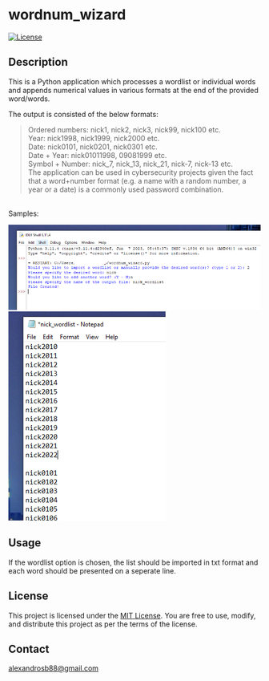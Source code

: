 # wordnum_wizard

[![License](https://img.shields.io/badge/license-MIT-blue.svg)](LICENSE.md)


## Description

This is a Python application which processes a wordlist or individual words and appends numerical values in various formats at the end of the provided word/words.

The output is consisted of the below formats:

>Ordered numbers: nick1, nick2, nick3, nick99, nick100 etc.\
>Year: nick1998, nick1999, nick2000 etc.\
>Date: nick0101, nick0201, nick0301 etc.\
>Date + Year: nick01011998, 09081999 etc.\
>Symbol + Number: nick_7, nick_13, nick_21, nick-7, nick-13 etc.
\
The application can be used in cybersecurity projects given the fact that a word+number format (e.g. a name with a random number, a year or a date) is a commonly used password combination.

\
Samples:

![Screenshot1](wordnum_wizard_screenshot(1).PNG)
![Screenshot2](wordnum_wizard_screenshot(2).PNG)

## Usage

If the wordlist option is chosen, the list should be imported in txt format and each word should be presented on a seperate line.



## License

This project is licensed under the [MIT License](LICENSE). You are free to use, modify, and distribute this project as per the terms of the license.


## Contact

alexandrosb88@gmail.com





